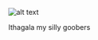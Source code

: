 ![alt text](https://i.pinimg.com/564x/a8/30/16/a83016ee8a98567d03e4ee7da311ef52.jpg)

Ithagala my silly goobers

